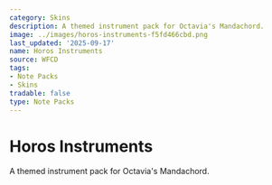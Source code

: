 ```yaml
---
category: Skins
description: A themed instrument pack for Octavia's Mandachord.
image: ../images/horos-instruments-f5fd466cbd.png
last_updated: '2025-09-17'
name: Horos Instruments
source: WFCD
tags:
- Note Packs
- Skins
tradable: false
type: Note Packs
---
```


# Horos Instruments

A themed instrument pack for Octavia's Mandachord.

